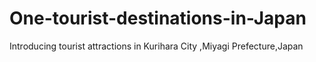 # One-tourist-destinations-in-Japan
Introducing tourist attractions in Kurihara City ,Miyagi Prefecture,Japan
